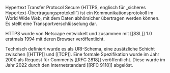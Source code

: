 Hypertext Transfer Protocol Secure (HTTPS, englisch für „sicheres Hypertext-Übertragungsprotokoll“) ist ein Kommunikationsprotokoll im World Wide Web, mit dem Daten abhörsicher übertragen werden können. Es stellt eine Transportverschlüsselung dar.

HTTPS wurde von Netscape entwickelt und zusammen mit [[SSL]] 1.0 erstmals 1994 mit deren Browser veröffentlicht.

Technisch definiert wurde es als URI-Schema, eine zusätzliche Schicht zwischen [[HTTP]] und [[TCP]]. Eine formale Spezifikation wurde im Jahr 2000 als Request für Comments [[RFC 2818]] veröffentlicht. Diese wurde im Jahr 2022 durch den Internetstandard [[RFC 9110]] abgelöst. 